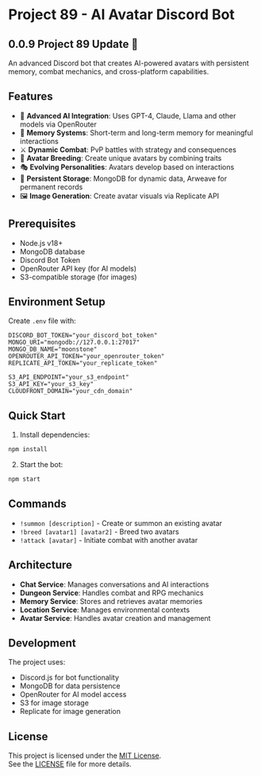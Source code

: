 # Project 89 - AI Avatar Discord Bot

## 0.0.9 Project 89 Update 🌟

An advanced Discord bot that creates AI-powered avatars with persistent memory, combat mechanics, and cross-platform capabilities.

## Features

- 🤖 **Advanced AI Integration**: Uses GPT-4, Claude, Llama and other models via OpenRouter
- 🧠 **Memory Systems**: Short-term and long-term memory for meaningful interactions
- ⚔️ **Dynamic Combat**: PvP battles with strategy and consequences
- 🧬 **Avatar Breeding**: Create unique avatars by combining traits
- 🎭 **Evolving Personalities**: Avatars develop based on interactions
- 💾 **Persistent Storage**: MongoDB for dynamic data, Arweave for permanent records
- 🖼️ **Image Generation**: Create avatar visuals via Replicate API

## Prerequisites

- Node.js v18+
- MongoDB database
- Discord Bot Token
- OpenRouter API key (for AI models)
- S3-compatible storage (for images)

## Environment Setup

Create `.env` file with:

```env
DISCORD_BOT_TOKEN="your_discord_bot_token"
MONGO_URI="mongodb://127.0.0.1:27017"
MONGO_DB_NAME="moonstone"
OPENROUTER_API_TOKEN="your_openrouter_token"
REPLICATE_API_TOKEN="your_replicate_token"

S3_API_ENDPOINT="your_s3_endpoint"
S3_API_KEY="your_s3_key"
CLOUDFRONT_DOMAIN="your_cdn_domain"
```

## Quick Start

1. Install dependencies:
```bash
npm install
```

2. Start the bot:
```bash
npm start
```

## Commands

- `!summon [description]` - Create or summon an existing avatar
- `!breed [avatar1] [avatar2]` - Breed two avatars
- `!attack [avatar]` - Initiate combat with another avatar

## Architecture

- **Chat Service**: Manages conversations and AI interactions
- **Dungeon Service**: Handles combat and RPG mechanics
- **Memory Service**: Stores and retrieves avatar memories
- **Location Service**: Manages environmental contexts
- **Avatar Service**: Handles avatar creation and management

## Development

The project uses:
- Discord.js for bot functionality
- MongoDB for data persistence
- OpenRouter for AI model access
- S3 for image storage
- Replicate for image generation

## License

This project is licensed under the [MIT License](LICENSE).  
See the [LICENSE](LICENSE) file for more details.